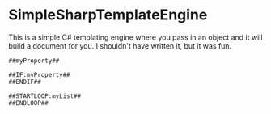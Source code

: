 # SimpleSharpTemplateEngine
 
This is a simple C# templating engine where you pass in an object and it will build a document for you. I shouldn't have written it, but it was fun.

```
##myProperty##
```

```
##IF:myProperty## 
##ENDIF##
```

```
##STARTLOOP:myList##
##ENDLOOP##
```
